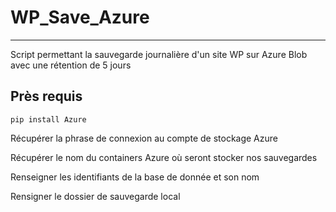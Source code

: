 # WP_Save_Azure
---

Script permettant la sauvegarde journalière d'un site WP sur Azure Blob avec une rétention de 5 jours

## Près requis

```pip install Azure```

Récupérer la phrase de connexion au compte de stockage Azure

Récupérer le nom du containers Azure où seront stocker nos sauvegardes

Renseigner les identifiants de la base de donnée et son nom

Rensigner le dossier de sauvegarde local
